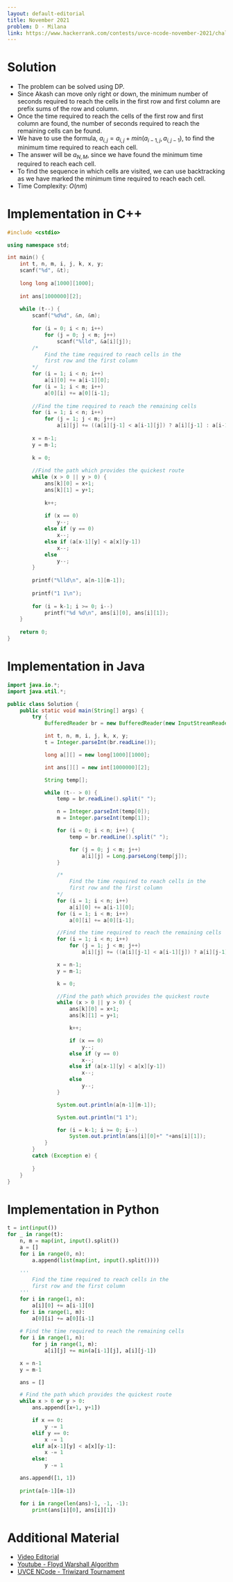 ```yaml
---
layout: default-editorial
title: November 2021
problem: D - Milana
link: https://www.hackerrank.com/contests/uvce-ncode-november-2021/challenges/d-milana
---
```

# Solution

- The problem can be solved using DP.
- Since Akash can move only right or down, the minimum number of seconds required to reach the cells in the first row and first column are prefix sums of the row and column.
- Once the time required to reach the cells of the first row and first column are found, the number of seconds required to reach the remaining cells can be found.
- We have to use the formula, $a_{i, j} = a_{i, j}+min(a_{i-1, j}, a_{i, j-1})$, to find the minimum time required to reach each cell.
- The answer will be $a_{N, M}$, since we have found the minimum time required to reach each cell.
- To find the sequence in which cells are visited, we can use backtracking as we have marked the minimum time required to reach each cell.
- Time Complexity: $O(nm)$

$$$$

# Implementation in C++

```cpp
#include <cstdio>

using namespace std;

int main() {
    int t, n, m, i, j, k, x, y;
    scanf("%d", &t);
    
    long long a[1000][1000];
    
    int ans[1000000][2];
    
    while (t--) {
        scanf("%d%d", &n, &m);
        
        for (i = 0; i < n; i++)
            for (j = 0; j < m; j++)
                scanf("%lld", &a[i][j]);
        /*
            Find the time required to reach cells in the
            first row and the first column
        */
        for (i = 1; i < n; i++)
            a[i][0] += a[i-1][0];
        for (i = 1; i < m; i++)
            a[0][i] += a[0][i-1];
        
        //Find the time required to reach the remaining cells
        for (i = 1; i < n; i++)
            for (j = 1; j < m; j++)
                a[i][j] += ((a[i][j-1] < a[i-1][j]) ? a[i][j-1] : a[i-1][j]);
        
        x = n-1;
        y = m-1;
        
        k = 0;
        
        //Find the path which provides the quickest route
        while (x > 0 || y > 0) {
            ans[k][0] = x+1;
            ans[k][1] = y+1;
            
            k++;
            
            if (x == 0)
                y--;
            else if (y == 0)
                x--;
            else if (a[x-1][y] < a[x][y-1])
                x--;
            else
                y--;
        }
        
        printf("%lld\n", a[n-1][m-1]);
        
        printf("1 1\n");
        
        for (i = k-1; i >= 0; i--)
            printf("%d %d\n", ans[i][0], ans[i][1]);
    }
    
    return 0;
}
```

$$$$

# Implementation in Java

```java
import java.io.*;
import java.util.*;

public class Solution {
    public static void main(String[] args) {
        try {
            BufferedReader br = new BufferedReader(new InputStreamReader(System.in));

            int t, n, m, i, j, k, x, y;
            t = Integer.parseInt(br.readLine());

            long a[][] = new long[1000][1000];

            int ans[][] = new int[1000000][2];

            String temp[];

            while (t-- > 0) {
                temp = br.readLine().split(" ");

                n = Integer.parseInt(temp[0]);
                m = Integer.parseInt(temp[1]);

                for (i = 0; i < n; i++) {
                    temp = br.readLine().split(" ");

                    for (j = 0; j < m; j++)
                        a[i][j] = Long.parseLong(temp[j]);
                }

                /*
                    Find the time required to reach cells in the
                    first row and the first column
                */
                for (i = 1; i < n; i++)
                    a[i][0] += a[i-1][0];
                for (i = 1; i < m; i++)
                    a[0][i] += a[0][i-1];

                //Find the time required to reach the remaining cells
                for (i = 1; i < n; i++)
                    for (j = 1; j < m; j++)
                        a[i][j] += ((a[i][j-1] < a[i-1][j]) ? a[i][j-1] : a[i-1][j]);

                x = n-1;
                y = m-1;

                k = 0;

                //Find the path which provides the quickest route
                while (x > 0 || y > 0) {
                    ans[k][0] = x+1;
                    ans[k][1] = y+1;

                    k++;

                    if (x == 0)
                        y--;
                    else if (y == 0)
                        x--;
                    else if (a[x-1][y] < a[x][y-1])
                        x--;
                    else
                        y--;
                }

                System.out.println(a[n-1][m-1]);

                System.out.println("1 1");

                for (i = k-1; i >= 0; i--)
                    System.out.println(ans[i][0]+" "+ans[i][1]);
            }
        }
        catch (Exception e) {
            
        }
    }
}
```

$$$$

# Implementation in Python

```python
t = int(input())
for _ in range(t):
    n, m = map(int, input().split())
    a = []
    for i in range(0, n):
        a.append(list(map(int, input().split())))
        
    '''
        Find the time required to reach cells in the
        first row and the first column
    '''
    for i in range(1, n):
        a[i][0] += a[i-1][0]
    for i in range(1, m):
        a[0][i] += a[0][i-1]
        
    # Find the time required to reach the remaining cells
    for i in range(1, n):
        for j in range(1, m):
            a[i][j] += min(a[i-1][j], a[i][j-1])

    x = n-1
    y = m-1

    ans = []

    # Find the path which provides the quickest route
    while x > 0 or y > 0:
        ans.append([x+1, y+1])

        if x == 0:
            y -= 1
        elif y == 0:
            x -= 1
        elif a[x-1][y] < a[x][y-1]:
            x -= 1
        else:
            y -= 1

    ans.append([1, 1])
    
    print(a[n-1][m-1])

    for i in range(len(ans)-1, -1, -1):
        print(ans[i][0], ans[i][1])
```

$$$$

# Additional Material

- [Video Editorial](https://www.youtube.com/watch?v=sCGkeyajwz4)
- [Youtube - Floyd Warshall Algorithm](https://www.youtube.com/watch?v=oNI0rf2P9gE)
- [UVCE NCode - Triwizard Tournament](https://www.hackerrank.com/contests/uvce-ncode-april-2020/challenges/triwizard-tournament-1)

